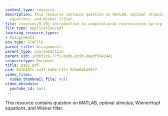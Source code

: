 ```yaml
---
content_type: resource
description: This resource contains question on MATLAB, optimal stimulus, WienerHopf
  equations, and Wiener filter.
file: /courses/9-29j-introduction-to-computational-neuroscience-spring-2004/641b482eea31bd64c11e5834646430f7_ps02.pdf
file_type: application/pdf
learning_resource_types:
- Assignments
ocw_type: OCWFile
parent_title: Assignments
parent_type: CourseSection
parent_uid: 20bbf2c9-77f1-bebb-8c9b-8aedf9842441
resourcetype: Document
title: ps02.pdf
uid: 641b482e-ea31-bd64-c11e-5834646430f7
video_files:
  video_thumbnail_file: null
video_metadata:
  youtube_id: null
---
```

This resource contains question on MATLAB, optimal stimulus, WienerHopf equations, and Wiener filter.

